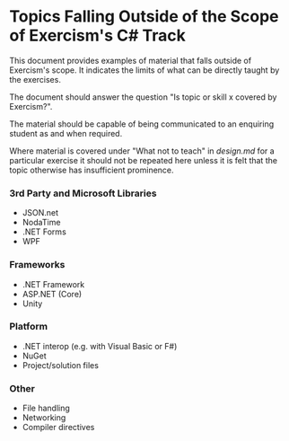 # Topics Falling Outside of the Scope of Exercism's C# Track

This document provides examples of material that falls outside of
Exercism's scope. It indicates the limits of what can be
directly taught by the exercises.

The document should answer the question
"Is topic or skill x covered by Exercism?".

The material should be capable of being communicated to an enquiring
student as and when required.

Where material is covered under "What not to teach" in _design.md_
for a particular exercise it should not be repeated here
unless it is felt that the topic otherwise has insufficient prominence.

### 3rd Party and Microsoft Libraries

- JSON.net
- NodaTime
- .NET Forms
- WPF

### Frameworks

- .NET Framework
- ASP.NET (Core)
- Unity

### Platform

- .NET interop (e.g. with Visual Basic or F#)
- NuGet
- Project/solution files

### Other

- File handling
- Networking
- Compiler directives
